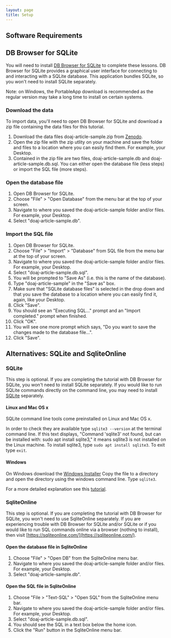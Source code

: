 ```yaml
---
layout: page
title: Setup
---
```


## Software Requirements

## DB Browser for SQLite

You  will need to install [DB Browser for SQLite](http://sqlitebrowser.org) to complete these lessons. DB Browser for SQLite provides a graphical user interface for connecting to and interacting with a SQLite database. This application bundles SQLite, so you won't need to install SQLite separately.

Note: on Windows, the PortableApp download is recommended as the regular version may take a long time to install on certain systems.

### Download the data

To import data, you'll need to open DB Browser for SQLite and download a zip file containing the data files for this tutorial.

1. Download the data files doaj-article-sample.zip from 
[Zenodo](http://doi.org/10.5281/zenodo.2822005).
2. Open the zip file with the zip utlity on your machine and save the folder and files to a location where you can easily find them. For example, your Desktop.
2. Contained in the zip file are two files, doaj-article-sample.db and doaj-article-sample.db.sql. You can either open the database file (less steps) or import the SQL file (more steps).

### Open the database file

1. Open DB Browser for SQLite.
2. Choose "File" > "Open Database" from the menu bar at the top of your screen.
3. Navigate to where you saved the doaj-article-sample folder and/or files. For example, your Desktop.
4. Select "doaj-article-sample.db".

### Import the SQL file

1. Open DB Browser for SQLite.
2. Choose "File" > "Import" > "Database" from SQL file from the menu bar at the top of your screen.
3. Navigate to where you saved the doaj-article-sample folder and/or files. For example, your Desktop.
4. Select "doaj-article-sample.db.sql".
5. You will be prompted to "Save As" (i.e. this is the name of the database).
6. Type "doaj-article-sample" in the "Save as" box.
7. Make sure that "SQLite database files" is selected in the drop down and that you save the database to a location where you can easily find it, again, like your Desktop.
8. Click "Save".
9. You should see an "Executing SQL..." prompt and an "Import completed." prompt when finished.
10. Click "OK".
11. You will see one more prompt which says, "Do you want to save the changes made to the database file...".
12. Click "Save".

## Alternatives: SQLite and SqliteOnline

### SQLite

This step is optional. If you are completing the tutorial with DB Browser for SQLite, you won't need to install SQLite separately. If you would like to run SQLite commands directly on the command line, you may need to install [SQLite](https://www.sqlite.org/) separately.

#### Linux and Mac OS x

SQLite command line tools come preinstalled on Linux and Mac OS x.

In order to check they are available type `sqlite3 --version` at the terminal command line. 
If this text displays, "Command 'sqlite3' not found, but can be installed with:
                        sudo apt install sqlite3," it means sqllite3 is not installed on the Linux machine.
To install sqlite3, type `sudo apt install sqlite3`.
To exit type `exit`.

#### Windows

On Windows download the [Windows Installer](https://github.com/swcarpentry/windows-installer/releases/download/v0.3/SWCarpentryInstaller.exe)
Copy the file to a directory and open the directory using the windows command line. Type `sqlite3`.

For a more detailed explanation see this [tutorial](http://www.sqlitetutorial.net/download-install-sqlite/).

### SqliteOnline

This step is optional. If you are completing the tutorial with DB Browser for SQLite, you won't need to use SqliteOnline separately. If you are experiencing trouble with DB Browser for SQLite and/or SQLite or if you would like to run SQL commands online via a browser (nothing to install), then visit [https://sqliteonline.com/](https://sqliteonline.com/).

#### Open the database file in SqliteOnline

1. Choose "File" > "Open DB" from the SqliteOnline menu bar.
2. Navigate to where you saved the doaj-article-sample folder and/or files. For example, your Desktop.
3. Select "doaj-article-sample.db".

#### Open the SQL file in SqliteOnline

1. Choose "File > "Text-SQL" > "Open SQL" from the SqliteOnline menu bar.
2. Navigate to where you saved the doaj-article-sample folder and/or files. For example, your Desktop.
3. Select "doaj-article-sample.db.sql". 
4. You should see the SQL in a text box below the home icon.
5. Click the "Run" button in the SqliteOnline menu bar.
